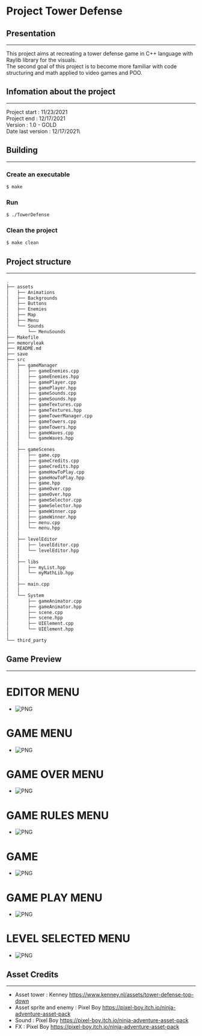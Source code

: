 # Project Tower Defense
## Presentation
---------------
This project aims at recreating a tower defense game in C++ language with Raylib library for the visuals.\
The second goal of this project is to become more familiar with code structuring and math applied to video games and POO.

## Infomation about the project
---------------
Project start : 11/23/2021\
Project end : 12/17/2021\
Version : 1.0 - GOLD\
Date last version : 12/17/2021\

## Building
---------------
### Create an executable
```sh
$ make
```
### Run
```sh
$ ./TowerDefense
```
### Clean the project
```sh
$ make clean
```
## Project structure
---------------
```sh
.
├── assets
│   ├── Animations
│   ├── Backgrounds
│   ├── Buttons
│   ├── Enemies
│   ├── Map
│   ├── Menu
│   └── Sounds
│       └── MenuSounds
├── Makefile
├── memoryleak
├── README.md
├── save
├── src
│   ├── gameManager
│   │   ├── gameEnemies.cpp
│   │   ├── gameEnemies.hpp
│   │   ├── gamePlayer.cpp
│   │   ├── gamePlayer.hpp
│   │   ├── gameSounds.cpp
│   │   ├── gameSounds.hpp
│   │   ├── gameTextures.cpp
│   │   ├── gameTextures.hpp
│   │   ├── gameTowerManager.cpp
│   │   ├── gameTowers.cpp
│   │   ├── gameTowers.hpp
│   │   ├── gameWaves.cpp
│   │   └── gameWaves.hpp
│   │
│   ├── gameScenes
│   │   ├── game.cpp
│   │   ├── gameCredits.cpp
│   │   ├── gameCredits.hpp
│   │   ├── gameHowToPlay.cpp
│   │   ├── gameHowToPlay.hpp
│   │   ├── game.hpp
│   │   ├── gameOver.cpp
│   │   ├── gameOver.hpp
│   │   ├── gameSelector.cpp
│   │   ├── gameSelector.hpp
│   │   ├── gameWinner.cpp
│   │   ├── gameWinner.hpp
│   │   ├── menu.cpp
│   │   └── menu.hpp
│   │
│   ├── levelEditor
│   │   ├── levelEditor.cpp
│   │   └── levelEditor.hpp
│   │
│   ├── libs
│   │   ├── myList.hpp
│   │   └── myMathLib.hpp
│   │
│   ├── main.cpp
│   │
│   └── System
│       ├── gameAnimator.cpp
│       ├── gameAnimator.hpp
│       ├── scene.cpp
│       ├── scene.hpp
│       ├── UIElement.cpp
│       └── UIElement.hpp
│
└── third_party
```

## Game Preview
---------------
# EDITOR MENU
- ![PNG](./screenshots/editorMenu.png)
# GAME MENU
- ![PNG](./screenshots/gameMenu.png)
# GAME OVER MENU
- ![PNG](./screenshots/gameOver.png)
# GAME RULES MENU
- ![PNG](./screenshots/gameRules.png)
# GAME
- ![PNG](./screenshots/playGame.png)
# GAME PLAY MENU
- ![PNG](./screenshots/playMenu.png)
# LEVEL SELECTED MENU
- ![PNG](./screenshots/selectLevelMenu.png)

## Asset Credits
---------------
- Asset tower : Kenney https://www.kenney.nl/assets/tower-defense-top-down
- Asset sprite and enemy : Pixel Boy https://pixel-boy.itch.io/ninja-adventure-asset-pack 
- Sound : Pixel Boy https://pixel-boy.itch.io/ninja-adventure-asset-pack
- FX : Pixel Boy https://pixel-boy.itch.io/ninja-adventure-asset-pack
